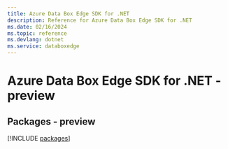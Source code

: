 ```yaml
---
title: Azure Data Box Edge SDK for .NET
description: Reference for Azure Data Box Edge SDK for .NET
ms.date: 02/16/2024
ms.topic: reference
ms.devlang: dotnet
ms.service: databoxedge
---
```

# Azure Data Box Edge SDK for .NET - preview
## Packages - preview
[!INCLUDE [packages](data-box-edge-index.md)]